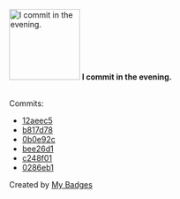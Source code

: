 <img src="https://github.com/my-badges/my-badges/blob/master/src/all-badges/time-of-commit/evening-commits.png?raw=true" alt="I commit in the evening." title="I commit in the evening." width="128">
<strong>I commit in the evening.</strong>
<br><br>

Commits:

- <a href="https://github.com/ccamel/playground-protoactor.go/commit/12aeec5ab5ef5a8d60fc75e26d3926aaa55097b4">12aeec5</a>
- <a href="https://github.com/ccamel/playground-protoactor.go/commit/b817d78f5a3077674c3475ae5c96605fb5941a11">b817d78</a>
- <a href="https://github.com/ccamel/playground-protoactor.go/commit/0b0e92c43870d0768172d60c934c62affb473b71">0b0e92c</a>
- <a href="https://github.com/ccamel/playground-protoactor.go/commit/bee26d1bb3a3b8cf8c7d921bccd14e6f6cf11fcb">bee26d1</a>
- <a href="https://github.com/ccamel/playground-protoactor.go/commit/c248f0165a7c929994835954ef2671ac7b6d2a23">c248f01</a>
- <a href="https://github.com/ccamel/playground-protoactor.go/commit/0286eb179ba7e8553ef253084abde643920a396e">0286eb1</a>


Created by <a href="https://github.com/my-badges/my-badges">My Badges</a>